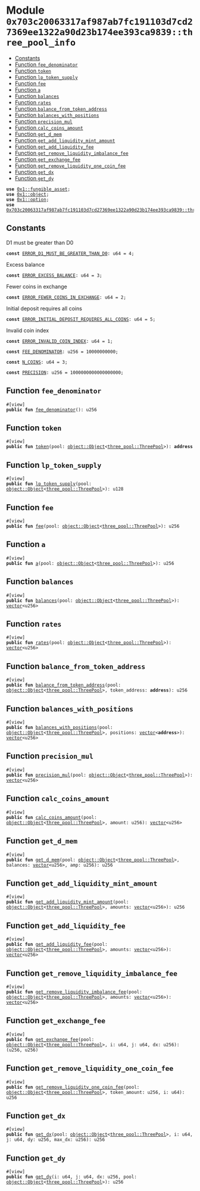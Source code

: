 
<a id="0x703c20063317af987ab7fc191103d7cd27369ee1322a90d23b174ee393ca9839_three_pool_info"></a>

# Module `0x703c20063317af987ab7fc191103d7cd27369ee1322a90d23b174ee393ca9839::three_pool_info`



-  [Constants](#@Constants_0)
-  [Function `fee_denominator`](#0x703c20063317af987ab7fc191103d7cd27369ee1322a90d23b174ee393ca9839_three_pool_info_fee_denominator)
-  [Function `token`](#0x703c20063317af987ab7fc191103d7cd27369ee1322a90d23b174ee393ca9839_three_pool_info_token)
-  [Function `lp_token_supply`](#0x703c20063317af987ab7fc191103d7cd27369ee1322a90d23b174ee393ca9839_three_pool_info_lp_token_supply)
-  [Function `fee`](#0x703c20063317af987ab7fc191103d7cd27369ee1322a90d23b174ee393ca9839_three_pool_info_fee)
-  [Function `a`](#0x703c20063317af987ab7fc191103d7cd27369ee1322a90d23b174ee393ca9839_three_pool_info_a)
-  [Function `balances`](#0x703c20063317af987ab7fc191103d7cd27369ee1322a90d23b174ee393ca9839_three_pool_info_balances)
-  [Function `rates`](#0x703c20063317af987ab7fc191103d7cd27369ee1322a90d23b174ee393ca9839_three_pool_info_rates)
-  [Function `balance_from_token_address`](#0x703c20063317af987ab7fc191103d7cd27369ee1322a90d23b174ee393ca9839_three_pool_info_balance_from_token_address)
-  [Function `balances_with_positions`](#0x703c20063317af987ab7fc191103d7cd27369ee1322a90d23b174ee393ca9839_three_pool_info_balances_with_positions)
-  [Function `precision_mul`](#0x703c20063317af987ab7fc191103d7cd27369ee1322a90d23b174ee393ca9839_three_pool_info_precision_mul)
-  [Function `calc_coins_amount`](#0x703c20063317af987ab7fc191103d7cd27369ee1322a90d23b174ee393ca9839_three_pool_info_calc_coins_amount)
-  [Function `get_d_mem`](#0x703c20063317af987ab7fc191103d7cd27369ee1322a90d23b174ee393ca9839_three_pool_info_get_d_mem)
-  [Function `get_add_liquidity_mint_amount`](#0x703c20063317af987ab7fc191103d7cd27369ee1322a90d23b174ee393ca9839_three_pool_info_get_add_liquidity_mint_amount)
-  [Function `get_add_liquidity_fee`](#0x703c20063317af987ab7fc191103d7cd27369ee1322a90d23b174ee393ca9839_three_pool_info_get_add_liquidity_fee)
-  [Function `get_remove_liquidity_imbalance_fee`](#0x703c20063317af987ab7fc191103d7cd27369ee1322a90d23b174ee393ca9839_three_pool_info_get_remove_liquidity_imbalance_fee)
-  [Function `get_exchange_fee`](#0x703c20063317af987ab7fc191103d7cd27369ee1322a90d23b174ee393ca9839_three_pool_info_get_exchange_fee)
-  [Function `get_remove_liquidity_one_coin_fee`](#0x703c20063317af987ab7fc191103d7cd27369ee1322a90d23b174ee393ca9839_three_pool_info_get_remove_liquidity_one_coin_fee)
-  [Function `get_dx`](#0x703c20063317af987ab7fc191103d7cd27369ee1322a90d23b174ee393ca9839_three_pool_info_get_dx)
-  [Function `get_dy`](#0x703c20063317af987ab7fc191103d7cd27369ee1322a90d23b174ee393ca9839_three_pool_info_get_dy)


<pre><code><b>use</b> <a href="">0x1::fungible_asset</a>;
<b>use</b> <a href="">0x1::object</a>;
<b>use</b> <a href="">0x1::option</a>;
<b>use</b> <a href="three_pool.md#0x703c20063317af987ab7fc191103d7cd27369ee1322a90d23b174ee393ca9839_three_pool">0x703c20063317af987ab7fc191103d7cd27369ee1322a90d23b174ee393ca9839::three_pool</a>;
</code></pre>



<a id="@Constants_0"></a>

## Constants


<a id="0x703c20063317af987ab7fc191103d7cd27369ee1322a90d23b174ee393ca9839_three_pool_info_ERROR_D1_MUST_BE_GREATER_THAN_D0"></a>

D1 must be greater than D0


<pre><code><b>const</b> <a href="three_pool_info.md#0x703c20063317af987ab7fc191103d7cd27369ee1322a90d23b174ee393ca9839_three_pool_info_ERROR_D1_MUST_BE_GREATER_THAN_D0">ERROR_D1_MUST_BE_GREATER_THAN_D0</a>: u64 = 4;
</code></pre>



<a id="0x703c20063317af987ab7fc191103d7cd27369ee1322a90d23b174ee393ca9839_three_pool_info_ERROR_EXCESS_BALANCE"></a>

Excess balance


<pre><code><b>const</b> <a href="three_pool_info.md#0x703c20063317af987ab7fc191103d7cd27369ee1322a90d23b174ee393ca9839_three_pool_info_ERROR_EXCESS_BALANCE">ERROR_EXCESS_BALANCE</a>: u64 = 3;
</code></pre>



<a id="0x703c20063317af987ab7fc191103d7cd27369ee1322a90d23b174ee393ca9839_three_pool_info_ERROR_FEWER_COINS_IN_EXCHANGE"></a>

Fewer coins in exchange


<pre><code><b>const</b> <a href="three_pool_info.md#0x703c20063317af987ab7fc191103d7cd27369ee1322a90d23b174ee393ca9839_three_pool_info_ERROR_FEWER_COINS_IN_EXCHANGE">ERROR_FEWER_COINS_IN_EXCHANGE</a>: u64 = 2;
</code></pre>



<a id="0x703c20063317af987ab7fc191103d7cd27369ee1322a90d23b174ee393ca9839_three_pool_info_ERROR_INITIAL_DEPOSIT_REQUIRES_ALL_COINS"></a>

Initial deposit requires all coins


<pre><code><b>const</b> <a href="three_pool_info.md#0x703c20063317af987ab7fc191103d7cd27369ee1322a90d23b174ee393ca9839_three_pool_info_ERROR_INITIAL_DEPOSIT_REQUIRES_ALL_COINS">ERROR_INITIAL_DEPOSIT_REQUIRES_ALL_COINS</a>: u64 = 5;
</code></pre>



<a id="0x703c20063317af987ab7fc191103d7cd27369ee1322a90d23b174ee393ca9839_three_pool_info_ERROR_INVALID_COIN_INDEX"></a>

Invalid coin index


<pre><code><b>const</b> <a href="three_pool_info.md#0x703c20063317af987ab7fc191103d7cd27369ee1322a90d23b174ee393ca9839_three_pool_info_ERROR_INVALID_COIN_INDEX">ERROR_INVALID_COIN_INDEX</a>: u64 = 1;
</code></pre>



<a id="0x703c20063317af987ab7fc191103d7cd27369ee1322a90d23b174ee393ca9839_three_pool_info_FEE_DENOMINATOR"></a>



<pre><code><b>const</b> <a href="three_pool_info.md#0x703c20063317af987ab7fc191103d7cd27369ee1322a90d23b174ee393ca9839_three_pool_info_FEE_DENOMINATOR">FEE_DENOMINATOR</a>: u256 = 10000000000;
</code></pre>



<a id="0x703c20063317af987ab7fc191103d7cd27369ee1322a90d23b174ee393ca9839_three_pool_info_N_COINS"></a>



<pre><code><b>const</b> <a href="three_pool_info.md#0x703c20063317af987ab7fc191103d7cd27369ee1322a90d23b174ee393ca9839_three_pool_info_N_COINS">N_COINS</a>: u64 = 3;
</code></pre>



<a id="0x703c20063317af987ab7fc191103d7cd27369ee1322a90d23b174ee393ca9839_three_pool_info_PRECISION"></a>



<pre><code><b>const</b> <a href="three_pool_info.md#0x703c20063317af987ab7fc191103d7cd27369ee1322a90d23b174ee393ca9839_three_pool_info_PRECISION">PRECISION</a>: u256 = 1000000000000000000;
</code></pre>



<a id="0x703c20063317af987ab7fc191103d7cd27369ee1322a90d23b174ee393ca9839_three_pool_info_fee_denominator"></a>

## Function `fee_denominator`



<pre><code>#[view]
<b>public</b> <b>fun</b> <a href="three_pool_info.md#0x703c20063317af987ab7fc191103d7cd27369ee1322a90d23b174ee393ca9839_three_pool_info_fee_denominator">fee_denominator</a>(): u256
</code></pre>



<a id="0x703c20063317af987ab7fc191103d7cd27369ee1322a90d23b174ee393ca9839_three_pool_info_token"></a>

## Function `token`



<pre><code>#[view]
<b>public</b> <b>fun</b> <a href="three_pool_info.md#0x703c20063317af987ab7fc191103d7cd27369ee1322a90d23b174ee393ca9839_three_pool_info_token">token</a>(pool: <a href="_Object">object::Object</a>&lt;<a href="three_pool.md#0x703c20063317af987ab7fc191103d7cd27369ee1322a90d23b174ee393ca9839_three_pool_ThreePool">three_pool::ThreePool</a>&gt;): <b>address</b>
</code></pre>



<a id="0x703c20063317af987ab7fc191103d7cd27369ee1322a90d23b174ee393ca9839_three_pool_info_lp_token_supply"></a>

## Function `lp_token_supply`



<pre><code>#[view]
<b>public</b> <b>fun</b> <a href="three_pool_info.md#0x703c20063317af987ab7fc191103d7cd27369ee1322a90d23b174ee393ca9839_three_pool_info_lp_token_supply">lp_token_supply</a>(pool: <a href="_Object">object::Object</a>&lt;<a href="three_pool.md#0x703c20063317af987ab7fc191103d7cd27369ee1322a90d23b174ee393ca9839_three_pool_ThreePool">three_pool::ThreePool</a>&gt;): u128
</code></pre>



<a id="0x703c20063317af987ab7fc191103d7cd27369ee1322a90d23b174ee393ca9839_three_pool_info_fee"></a>

## Function `fee`



<pre><code>#[view]
<b>public</b> <b>fun</b> <a href="three_pool_info.md#0x703c20063317af987ab7fc191103d7cd27369ee1322a90d23b174ee393ca9839_three_pool_info_fee">fee</a>(pool: <a href="_Object">object::Object</a>&lt;<a href="three_pool.md#0x703c20063317af987ab7fc191103d7cd27369ee1322a90d23b174ee393ca9839_three_pool_ThreePool">three_pool::ThreePool</a>&gt;): u256
</code></pre>



<a id="0x703c20063317af987ab7fc191103d7cd27369ee1322a90d23b174ee393ca9839_three_pool_info_a"></a>

## Function `a`



<pre><code>#[view]
<b>public</b> <b>fun</b> <a href="three_pool_info.md#0x703c20063317af987ab7fc191103d7cd27369ee1322a90d23b174ee393ca9839_three_pool_info_a">a</a>(pool: <a href="_Object">object::Object</a>&lt;<a href="three_pool.md#0x703c20063317af987ab7fc191103d7cd27369ee1322a90d23b174ee393ca9839_three_pool_ThreePool">three_pool::ThreePool</a>&gt;): u256
</code></pre>



<a id="0x703c20063317af987ab7fc191103d7cd27369ee1322a90d23b174ee393ca9839_three_pool_info_balances"></a>

## Function `balances`



<pre><code>#[view]
<b>public</b> <b>fun</b> <a href="three_pool_info.md#0x703c20063317af987ab7fc191103d7cd27369ee1322a90d23b174ee393ca9839_three_pool_info_balances">balances</a>(pool: <a href="_Object">object::Object</a>&lt;<a href="three_pool.md#0x703c20063317af987ab7fc191103d7cd27369ee1322a90d23b174ee393ca9839_three_pool_ThreePool">three_pool::ThreePool</a>&gt;): <a href="">vector</a>&lt;u256&gt;
</code></pre>



<a id="0x703c20063317af987ab7fc191103d7cd27369ee1322a90d23b174ee393ca9839_three_pool_info_rates"></a>

## Function `rates`



<pre><code>#[view]
<b>public</b> <b>fun</b> <a href="three_pool_info.md#0x703c20063317af987ab7fc191103d7cd27369ee1322a90d23b174ee393ca9839_three_pool_info_rates">rates</a>(pool: <a href="_Object">object::Object</a>&lt;<a href="three_pool.md#0x703c20063317af987ab7fc191103d7cd27369ee1322a90d23b174ee393ca9839_three_pool_ThreePool">three_pool::ThreePool</a>&gt;): <a href="">vector</a>&lt;u256&gt;
</code></pre>



<a id="0x703c20063317af987ab7fc191103d7cd27369ee1322a90d23b174ee393ca9839_three_pool_info_balance_from_token_address"></a>

## Function `balance_from_token_address`



<pre><code>#[view]
<b>public</b> <b>fun</b> <a href="three_pool_info.md#0x703c20063317af987ab7fc191103d7cd27369ee1322a90d23b174ee393ca9839_three_pool_info_balance_from_token_address">balance_from_token_address</a>(pool: <a href="_Object">object::Object</a>&lt;<a href="three_pool.md#0x703c20063317af987ab7fc191103d7cd27369ee1322a90d23b174ee393ca9839_three_pool_ThreePool">three_pool::ThreePool</a>&gt;, token_address: <b>address</b>): u256
</code></pre>



<a id="0x703c20063317af987ab7fc191103d7cd27369ee1322a90d23b174ee393ca9839_three_pool_info_balances_with_positions"></a>

## Function `balances_with_positions`



<pre><code>#[view]
<b>public</b> <b>fun</b> <a href="three_pool_info.md#0x703c20063317af987ab7fc191103d7cd27369ee1322a90d23b174ee393ca9839_three_pool_info_balances_with_positions">balances_with_positions</a>(pool: <a href="_Object">object::Object</a>&lt;<a href="three_pool.md#0x703c20063317af987ab7fc191103d7cd27369ee1322a90d23b174ee393ca9839_three_pool_ThreePool">three_pool::ThreePool</a>&gt;, positions: <a href="">vector</a>&lt;<b>address</b>&gt;): <a href="">vector</a>&lt;u256&gt;
</code></pre>



<a id="0x703c20063317af987ab7fc191103d7cd27369ee1322a90d23b174ee393ca9839_three_pool_info_precision_mul"></a>

## Function `precision_mul`



<pre><code>#[view]
<b>public</b> <b>fun</b> <a href="three_pool_info.md#0x703c20063317af987ab7fc191103d7cd27369ee1322a90d23b174ee393ca9839_three_pool_info_precision_mul">precision_mul</a>(pool: <a href="_Object">object::Object</a>&lt;<a href="three_pool.md#0x703c20063317af987ab7fc191103d7cd27369ee1322a90d23b174ee393ca9839_three_pool_ThreePool">three_pool::ThreePool</a>&gt;): <a href="">vector</a>&lt;u256&gt;
</code></pre>



<a id="0x703c20063317af987ab7fc191103d7cd27369ee1322a90d23b174ee393ca9839_three_pool_info_calc_coins_amount"></a>

## Function `calc_coins_amount`



<pre><code>#[view]
<b>public</b> <b>fun</b> <a href="three_pool_info.md#0x703c20063317af987ab7fc191103d7cd27369ee1322a90d23b174ee393ca9839_three_pool_info_calc_coins_amount">calc_coins_amount</a>(pool: <a href="_Object">object::Object</a>&lt;<a href="three_pool.md#0x703c20063317af987ab7fc191103d7cd27369ee1322a90d23b174ee393ca9839_three_pool_ThreePool">three_pool::ThreePool</a>&gt;, amount: u256): <a href="">vector</a>&lt;u256&gt;
</code></pre>



<a id="0x703c20063317af987ab7fc191103d7cd27369ee1322a90d23b174ee393ca9839_three_pool_info_get_d_mem"></a>

## Function `get_d_mem`



<pre><code>#[view]
<b>public</b> <b>fun</b> <a href="three_pool_info.md#0x703c20063317af987ab7fc191103d7cd27369ee1322a90d23b174ee393ca9839_three_pool_info_get_d_mem">get_d_mem</a>(pool: <a href="_Object">object::Object</a>&lt;<a href="three_pool.md#0x703c20063317af987ab7fc191103d7cd27369ee1322a90d23b174ee393ca9839_three_pool_ThreePool">three_pool::ThreePool</a>&gt;, balances: <a href="">vector</a>&lt;u256&gt;, amp: u256): u256
</code></pre>



<a id="0x703c20063317af987ab7fc191103d7cd27369ee1322a90d23b174ee393ca9839_three_pool_info_get_add_liquidity_mint_amount"></a>

## Function `get_add_liquidity_mint_amount`



<pre><code>#[view]
<b>public</b> <b>fun</b> <a href="three_pool_info.md#0x703c20063317af987ab7fc191103d7cd27369ee1322a90d23b174ee393ca9839_three_pool_info_get_add_liquidity_mint_amount">get_add_liquidity_mint_amount</a>(pool: <a href="_Object">object::Object</a>&lt;<a href="three_pool.md#0x703c20063317af987ab7fc191103d7cd27369ee1322a90d23b174ee393ca9839_three_pool_ThreePool">three_pool::ThreePool</a>&gt;, amounts: <a href="">vector</a>&lt;u256&gt;): u256
</code></pre>



<a id="0x703c20063317af987ab7fc191103d7cd27369ee1322a90d23b174ee393ca9839_three_pool_info_get_add_liquidity_fee"></a>

## Function `get_add_liquidity_fee`



<pre><code>#[view]
<b>public</b> <b>fun</b> <a href="three_pool_info.md#0x703c20063317af987ab7fc191103d7cd27369ee1322a90d23b174ee393ca9839_three_pool_info_get_add_liquidity_fee">get_add_liquidity_fee</a>(pool: <a href="_Object">object::Object</a>&lt;<a href="three_pool.md#0x703c20063317af987ab7fc191103d7cd27369ee1322a90d23b174ee393ca9839_three_pool_ThreePool">three_pool::ThreePool</a>&gt;, amounts: <a href="">vector</a>&lt;u256&gt;): <a href="">vector</a>&lt;u256&gt;
</code></pre>



<a id="0x703c20063317af987ab7fc191103d7cd27369ee1322a90d23b174ee393ca9839_three_pool_info_get_remove_liquidity_imbalance_fee"></a>

## Function `get_remove_liquidity_imbalance_fee`



<pre><code>#[view]
<b>public</b> <b>fun</b> <a href="three_pool_info.md#0x703c20063317af987ab7fc191103d7cd27369ee1322a90d23b174ee393ca9839_three_pool_info_get_remove_liquidity_imbalance_fee">get_remove_liquidity_imbalance_fee</a>(pool: <a href="_Object">object::Object</a>&lt;<a href="three_pool.md#0x703c20063317af987ab7fc191103d7cd27369ee1322a90d23b174ee393ca9839_three_pool_ThreePool">three_pool::ThreePool</a>&gt;, amounts: <a href="">vector</a>&lt;u256&gt;): <a href="">vector</a>&lt;u256&gt;
</code></pre>



<a id="0x703c20063317af987ab7fc191103d7cd27369ee1322a90d23b174ee393ca9839_three_pool_info_get_exchange_fee"></a>

## Function `get_exchange_fee`



<pre><code>#[view]
<b>public</b> <b>fun</b> <a href="three_pool_info.md#0x703c20063317af987ab7fc191103d7cd27369ee1322a90d23b174ee393ca9839_three_pool_info_get_exchange_fee">get_exchange_fee</a>(pool: <a href="_Object">object::Object</a>&lt;<a href="three_pool.md#0x703c20063317af987ab7fc191103d7cd27369ee1322a90d23b174ee393ca9839_three_pool_ThreePool">three_pool::ThreePool</a>&gt;, i: u64, j: u64, dx: u256): (u256, u256)
</code></pre>



<a id="0x703c20063317af987ab7fc191103d7cd27369ee1322a90d23b174ee393ca9839_three_pool_info_get_remove_liquidity_one_coin_fee"></a>

## Function `get_remove_liquidity_one_coin_fee`



<pre><code>#[view]
<b>public</b> <b>fun</b> <a href="three_pool_info.md#0x703c20063317af987ab7fc191103d7cd27369ee1322a90d23b174ee393ca9839_three_pool_info_get_remove_liquidity_one_coin_fee">get_remove_liquidity_one_coin_fee</a>(pool: <a href="_Object">object::Object</a>&lt;<a href="three_pool.md#0x703c20063317af987ab7fc191103d7cd27369ee1322a90d23b174ee393ca9839_three_pool_ThreePool">three_pool::ThreePool</a>&gt;, token_amount: u256, i: u64): u256
</code></pre>



<a id="0x703c20063317af987ab7fc191103d7cd27369ee1322a90d23b174ee393ca9839_three_pool_info_get_dx"></a>

## Function `get_dx`



<pre><code>#[view]
<b>public</b> <b>fun</b> <a href="three_pool_info.md#0x703c20063317af987ab7fc191103d7cd27369ee1322a90d23b174ee393ca9839_three_pool_info_get_dx">get_dx</a>(pool: <a href="_Object">object::Object</a>&lt;<a href="three_pool.md#0x703c20063317af987ab7fc191103d7cd27369ee1322a90d23b174ee393ca9839_three_pool_ThreePool">three_pool::ThreePool</a>&gt;, i: u64, j: u64, dy: u256, max_dx: u256): u256
</code></pre>



<a id="0x703c20063317af987ab7fc191103d7cd27369ee1322a90d23b174ee393ca9839_three_pool_info_get_dy"></a>

## Function `get_dy`



<pre><code>#[view]
<b>public</b> <b>fun</b> <a href="three_pool_info.md#0x703c20063317af987ab7fc191103d7cd27369ee1322a90d23b174ee393ca9839_three_pool_info_get_dy">get_dy</a>(i: u64, j: u64, dx: u256, pool: <a href="_Object">object::Object</a>&lt;<a href="three_pool.md#0x703c20063317af987ab7fc191103d7cd27369ee1322a90d23b174ee393ca9839_three_pool_ThreePool">three_pool::ThreePool</a>&gt;): u256
</code></pre>
